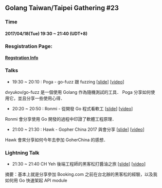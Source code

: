 ## Golang Taiwan/Taipei Gathering #23

### Time

#### 2017/04/18(Tue) 19:30 ~ 21:40  (UDT+8)

### Resgistration Page:

#### [Regstration Info](http://golang.kktix.cc/events/gtg23)

### Talks

- 19:30 ~ 20:10 :  Poga - go-fuzz 跟 fuzzing [[slide](bit.ly/gofuzz)] [[video](https://www.youtube.com/watch?v=1zpoyX-fWIM&feature=youtu.be)]

dvyukov/go-fuzz 是一個使用 Golang 作為隨機測試的工具． Poga 分享如何使用它，並且分享一些使用心得．

- 20:20 ~ 20:50 :  Ronmi - 從開發 Go 程式看軟工 [[slide](https://present.ronmi.tw/go/2017-04-18-go-and-software-engineering.md?present=1)] [[video](https://www.youtube.com/watch?v=HeJAV20743s&feature=youtu.be)]

Ronmi 會分享使用 Go 開發的過程中印證了軟體工程原理．

- 21:00 ~ 21:30 : Hawk - Gopher China 2017 與會分享 [[slide](https://docs.google.com/presentation/d/1SD99QqZZ0O16mKLzGMHidBP_OO4yZpanMXl8XvU8wNA/edit#slide=id.g20768e459d_0_232)] [[video](https://www.youtube.com/watch?v=sEy1sEngvak&feature=youtu.be)]

Hawk 會來分享如何今年去參加 GoherChina 的感想．

### Lightning Talk

- 21:30 ~ 21:40 CH Yeh 後端工程師的黑客松打醬油之旅 [[slide]](https://www.slideshare.net/ssuser8d8200/golang-taiwan-gathering-0418-lightning-talk)  [[video](https://www.youtube.com/watch?v=d-Dqk8bO5NU&feature=youtu.be)]

摘要：基本上就是分享參加 Booking.com 之前在台北辦的黑客松的經驗，以及我如何用 Go 快速架起 API module
